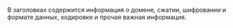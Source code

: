 
В заголовках содержится информация о домене, сжатии, шифровании и формате данных, кодировке и прочая важная информация.
